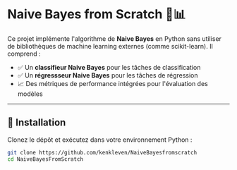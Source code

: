# Naive Bayes from Scratch 🧠📊

Ce projet implémente l'algorithme de **Naive Bayes** en Python sans utiliser de bibliothèques de machine learning externes (comme scikit-learn). Il comprend :

- ✅ Un **classifieur Naive Bayes** pour les tâches de classification
- ✅ Un **régressseur Naive Bayes** pour les tâches de régression
- 📈 Des métriques de performance intégrées pour l'évaluation des modèles

---

## 🔧 Installation

Clonez le dépôt et exécutez dans votre environnement Python :

```bash
git clone https://github.com/kenkleven/NaiveBayesfromscratch
cd NaiveBayesFromScratch
